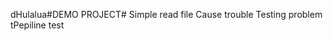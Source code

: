 dHulalua#DEMO PROJECT#
Simple read file
Cause trouble
Testing problem
                  tPepiline test
